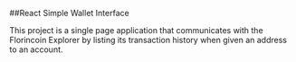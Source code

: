 ##React Simple Wallet Interface

This project is a single page application that communicates with the Florincoin Explorer by listing its transaction history when given an address to an account. 
